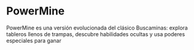 # PowerMine
  PowerMine es una versión evolucionada del clásico Buscaminas: explora tableros llenos de trampas, descubre habilidades ocultas y usa poderes especiales para ganar
